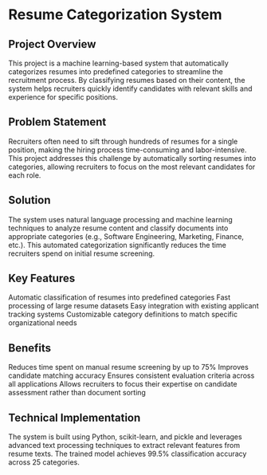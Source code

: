 # Resume Categorization System

## Project Overview

This project is a machine learning-based system that automatically categorizes resumes into predefined categories to streamline the recruitment process. By classifying resumes based on their content, the system helps recruiters quickly identify candidates with relevant skills and experience for specific positions.

## Problem Statement

Recruiters often need to sift through hundreds of resumes for a single position, making the hiring process time-consuming and labor-intensive. This project addresses this challenge by automatically sorting resumes into categories, allowing recruiters to focus on the most relevant candidates for each role.

## Solution

The system uses natural language processing and machine learning techniques to analyze resume content and classify documents into appropriate categories (e.g., Software Engineering, Marketing, Finance, etc.). This automated categorization significantly reduces the time recruiters spend on initial resume screening.

## Key Features

Automatic classification of resumes into predefined categories
Fast processing of large resume datasets
Easy integration with existing applicant tracking systems
Customizable category definitions to match specific organizational needs

## Benefits

Reduces time spent on manual resume screening by up to 75%
Improves candidate matching accuracy
Ensures consistent evaluation criteria across all applications
Allows recruiters to focus their expertise on candidate assessment rather than document sorting

## Technical Implementation

The system is built using Python, scikit-learn, and pickle and leverages advanced text processing techniques to extract relevant features from resume texts. The trained model achieves 99.5% classification accuracy across 25 categories.
